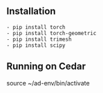 ## Installation
    - pip install torch
    - pip install torch-geometric
    - pip install trimesh
    - pip install scipy

## Running on Cedar
source ~/ad-env/bin/activate
